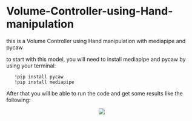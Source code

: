 # Volume-Controller-using-Hand-manipulation
this is a Volume Controller using Hand manipulation with mediapipe and pycaw

to start with this model, you will need to install mediapipe and pycaw by using your terminal:
       
       !pip install pycaw 
       !pip install mediapipe 
       
 After that you will be able to run the code and get some results like the following:
 <center><img src="output.gif"></center>




